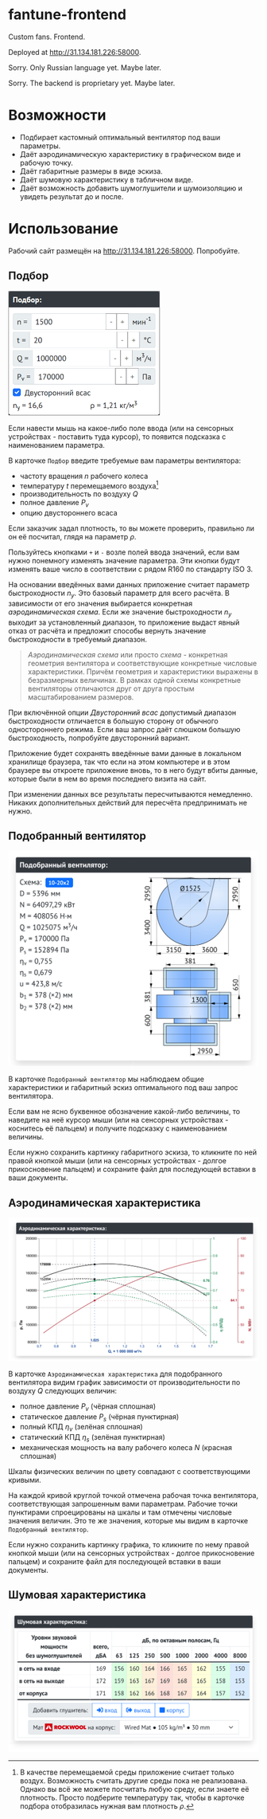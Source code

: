 # fantune-frontend
Custom fans. Frontend.

Deployed at http://31.134.181.226:58000.

Sorry. Only Russian language yet. Maybe later.

Sorry. The backend is proprietary yet. Maybe later.

# Возможности
* Подбирает кастомный оптимальный вентилятор под ваши параметры.
* Даёт аэродинамическую характеристику в графическом виде и рабочую точку.
* Даёт габаритные размеры в виде эскиза.
* Даёт шумовую характеристику в табличном виде.
* Даёт возможность добавить шумоглушители и шумоизоляцию и увидеть результат до и после.

# Использование

Рабочий сайт размещён на http://31.134.181.226:58000. Попробуйте.

## Подбор
<img src="./docs/img/selectionCard.png" alt="Подбор" height="250"/>

Если навести мышь на какое-либо поле ввода (или на сенсорных устройствах - поставить туда курсор), то появится подсказка с наименованием параметра.

В карточке ```Подбор``` введите требуемые вам параметры вентилятора:
* частоту вращения *n* рабочего колеса
* температуру *t* перемещаемого воздуха[^AirOnly]
* производительность по воздуху *Q*
* полное давление *P<sub>v</sub>*
* опцию двустороннего всаса

[^AirOnly]: В качестве перемещаемой среды приложение считает только воздух. Возможность считать другие среды пока не реализована. Однако вы всё же можете посчитать любую среду, если знаете её плотность. Просто подберите температуру так, чтобы в карточке подбора отобразилась нужная вам плотность *ρ*.

Если заказчик задал плотность, то вы можете проверить, правильно ли он её посчитал, глядя на параметр *ρ*.

Пользуйтесь кнопками ```+``` и ```-``` возле полей ввода значений, если вам нужно понемногу изменять значение параметра. Эти кнопки будут изменять ваше число в соответствии с рядом R160 по стандарту ISO 3.

На основании введённых вами данных приложение считает параметр быстроходности *n<sub>y</sub>*. Это базовый параметр для всего расчёта. В зависимости от его значения выбирается конкретная *аэродинамическая схема*. Если же значение быстроходности *n<sub>y</sub>* выходит за установленный диапазон, то приложение выдаст явный отказ от расчёта и предложит способы вернуть значение быстроходности в требуемый диапазон.

> *Аэродинамическая схема* или просто *схема* - конкретная геометрия вентилятора и соответствующие конкретные числовые характеристики. Причём геометрия и характеристики выражены в безразмерных величинах. В рамках одной схемы конкретные вентиляторы отличаются друг от друга простым масштабированием размеров.

При включённой опции *Двусторонний всас* допустимый диапазон быстроходности отличается в большую сторону от обычного одностороннего режима. Если ваш запрос даёт слюшком большую быстроходность, попробуйте двусторонний вариант.

Приложение будет сохранять введённые вами данные в локальном хранилище браузера, так что если на этом компьютере и в этом браузере вы откроете приложение вновь, то в него будут вбиты данные, которые были в нем во время последнего визита на сайт.

При изменении данных все результаты пересчитываются немедленно. Никаких дополнительных действий для пересчёта предпринимать не нужно.

## Подобранный вентилятор

![Результат](./docs/img/resultCard.svg)

В карточке ```Подобранный вентилятор``` мы наблюдаем общие характеристики и габаритный эскиз оптимального под ваш запрос вентилятора.

Если вам не ясно буквенное обозначение какой-либо величины, то наведите на неё курсор мыши (или на сенсорных устройствах - коснитесь её пальцем) и получите подсказку с наименованием величины.

Если нужно сохранить картинку габаритного эскиза, то кликните по ней правой кнопкой мыши (или на сенсорных устройствах - долгое прикосновение пальцем) и сохраните файл для последующей вставки в ваши документы.



## Аэродинамическая характеристика

![Аэродинамическая характеристика](./docs/img/graphCard.svg)

В карточке ```Аэродинамическая характеристика``` для подобранного вентилятора видим график зависимости от производительности по воздуху *Q* следующих величин:
* полное давление *P<sub>v</sub>* (чёрная сплошная)
* статическое давление *P<sub>s</sub>* (чёрная пунктирная)
* полный КПД *η<sub>v</sub>* (зелёная сплошная)
* статический КПД *η<sub>s</sub>* (зелёная пунктирная)
* механическая мощность на валу рабочего колеса *N* (красная сплошная)

Шкалы физических величин по цвету совпадают с соответствующими кривыми.

На каждой кривой круглой точкой отмечена рабочая точка вентилятора, соответствующая запрошенным вами параметрам. Рабочие точки пунктирами спроецированы на шкалы и там отмечены числовые значения величин. Это те же значения, которые мы видим в карточке ```Подобранный вентилятор```.

Если нужно сохранить картинку графика, то кликните по нему правой кнопкой мыши (или на сенсорных устройствах - долгое прикосновение пальцем) и сохраните файл для последующей вставки в ваши документы.

## Шумовая характеристика

![Шумовая характеристика](./docs/img/noiseCard.svg)
